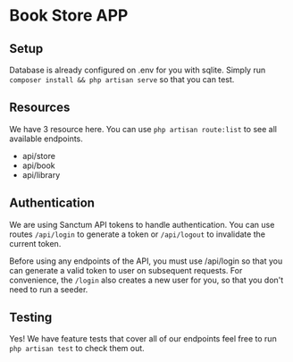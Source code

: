# Book Store APP

## Setup

Database is already configured on .env for you with sqlite.
Simply run
``composer install && php artisan serve`` so that you can test.

## Resources
We have 3 resource here. You can use ``php artisan route:list`` to see all available endpoints.

* api/store
* api/book
* api/library

## Authentication

We are using Sanctum API tokens to handle authentication.
You can use routes ``/api/login`` to generate a token or ``/api/logout`` to invalidate the current token.

Before using any endpoints of the API, you must use /api/login so that you can generate a valid token to user on subsequent requests. For convenience, the ``/login`` also creates a new user for you, so that you don't need to run a seeder.

## Testing

Yes! We have feature tests that cover all of our endpoints
feel free to run ``php artisan test`` to check them out.

